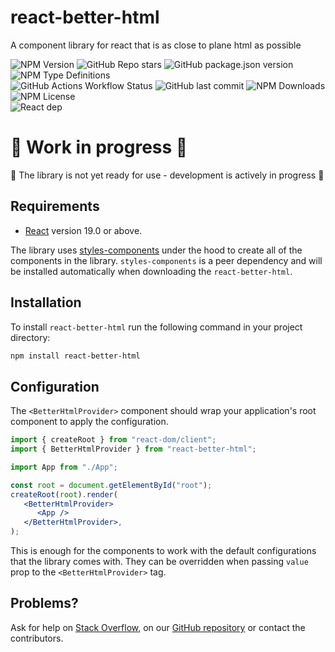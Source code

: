 # react-better-html

A component library for react that is as close to plane html as possible

![NPM Version](https://img.shields.io/npm/v/react-better-html)
![GitHub Repo stars](https://img.shields.io/github/stars/krissvv/react-better-html?style=flat)
![GitHub package.json version](https://img.shields.io/github/package-json/v/krissvv/react-better-html)
![NPM Type Definitions](https://img.shields.io/npm/types/react-better-html)<br/>
![GitHub Actions Workflow Status](https://img.shields.io/github/actions/workflow/status/krissvv/react-better-html/deploy.yml)
![GitHub last commit](https://img.shields.io/github/last-commit/krissvv/react-better-html)
![NPM Downloads](https://img.shields.io/npm/dm/react-better-html)<br/>
![NPM License](https://img.shields.io/npm/l/react-better-html)<br/>
![React dep](https://img.shields.io/badge/React-v19-9b6499)

# 🚧 Work in progress 🚧

🔴 The library is not yet ready for use - development is actively in progress 🔴

## Requirements

-  [React](https://react.dev) version 19.0 or above.

The library uses [styles-components](https://styled-components.com) under the hood to create all of the components in the library. `styles-components` is a peer dependency and will be installed automatically when downloading the `react-better-html`.

## Installation

To install `react-better-html` run the following command in your project directory:

```bash
npm install react-better-html
```

## Configuration

The `<BetterHtmlProvider>` component should wrap your application's root component to apply the configuration.

```jsx
import { createRoot } from "react-dom/client";
import { BetterHtmlProvider } from "react-better-html";

import App from "./App";

const root = document.getElementById("root");
createRoot(root).render(
   <BetterHtmlProvider>
      <App />
   </BetterHtmlProvider>,
);
```

This is enough for the components to work with the default configurations that the library comes with. They can be overridden when passing `value` prop to the `<BetterHtmlProvider>` tag.

## Problems?

Ask for help on [Stack Overflow](https://stackoverflow.com/questions/ask), on our [GitHub repository](https://github.com/krissvv/react-better-html/issues/new) or contact the contributors.
